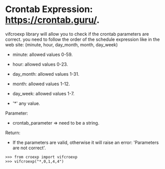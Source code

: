 # Crontab Expression: https://crontab.guru/.

vifcroexp library will allow you to check if the crontab parameters are correct.
you need to follow the order of the schedule expression like in the web site: (minute, hour, day_month, month, day_week)

  - minute: allowed values 0-59.

  - hour: allowed values 0-23.

  - day_month: allowed values 1-31.

  - month: allowed values 1-12.

  - day_week: allowed values 1-7.
  
  - '*' any value.

Parameter:

  - crontab_parameter => need to be a string.

Return:

  - If the parameters are valid, otherwise it will raise an error: 'Parameters are not correct'.


```console
>>> from croexp import vifcroexp
>>> vifcroexp("*,0,1,4,4")
```